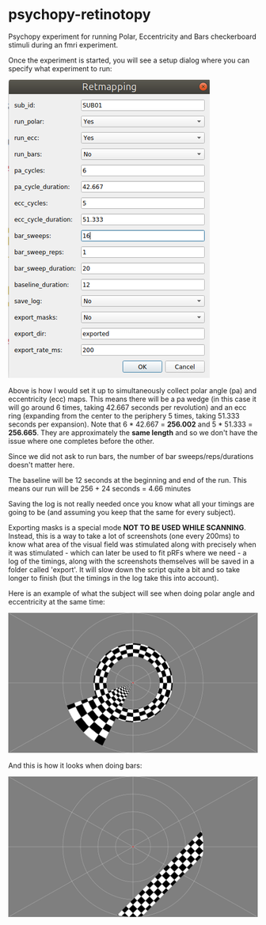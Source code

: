 # psychopy-retinotopy
Psychopy experiment for running Polar, Eccentricity and Bars checkerboard stimuli during an fmri experiment.

Once the experiment is started, you will see a setup dialog where you can specify what experiment to run:

![setup_dialogue](images/setup_dialogue.png)

Above is how I would set it up to simultaneously collect polar angle (pa) and eccentricity (ecc) maps. This means there will be a pa wedge (in this case it will go around 6 times, taking 42.667 seconds per revolution) and an ecc ring (expanding from the center to the periphery 5 times, taking 51.333 seconds per expansion). Note that 6 * 42.667 = **256.002** and 5 * 51.333 = **256.665**. They are approximately the **same length** and so we don't have the issue where one completes before the other.

Since we did not ask to run bars, the number of bar sweeps/reps/durations doesn't matter here.

The baseline will be 12 seconds at the beginning and end of the run. This means our run will be 256 + 24 seconds = 4.66 minutes 

Saving the log is not really needed once you know what all your timings are going to be (and assuming you keep that the same for every subject).

Exporting masks is a special mode **NOT TO BE USED WHILE SCANNING**. Instead, this is a way to take a lot of screenshots (one every 200ms) to know what area of the visual field was stimulated along with precisely when it was stimulated - which can later be used to fit pRFs where we need - a log of the timings, along with the screenshots themselves will be saved in a folder called 'export'. It will slow down the script quite a bit and so take longer to finish (but the timings in the log take this into account).

Here is an example of what the subject will see when doing polar angle and eccentricity at the same time:

![pa_ecc_ex](images/pa_ecc_ex.png)

And this is how it looks when doing bars:

![bar_ex](images/bar_ex.png)

